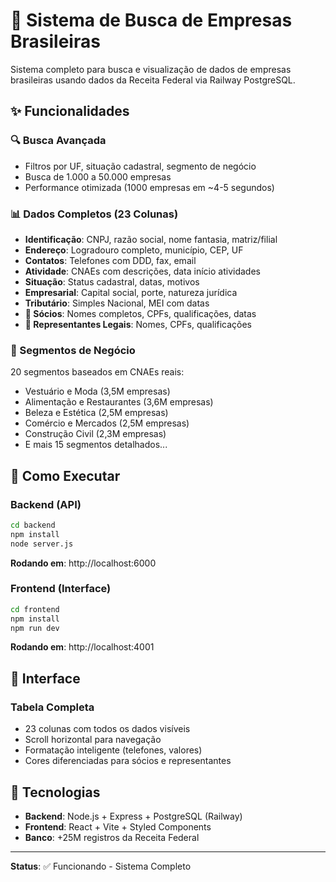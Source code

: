 # 🏢 Sistema de Busca de Empresas Brasileiras

Sistema completo para busca e visualização de dados de empresas brasileiras usando dados da Receita Federal via Railway PostgreSQL.

## ✨ Funcionalidades

### 🔍 Busca Avançada
- Filtros por UF, situação cadastral, segmento de negócio
- Busca de 1.000 a 50.000 empresas
- Performance otimizada (1000 empresas em ~4-5 segundos)

### 📊 Dados Completos (23 Colunas)
- **Identificação**: CNPJ, razão social, nome fantasia, matriz/filial
- **Endereço**: Logradouro completo, município, CEP, UF
- **Contatos**: Telefones com DDD, fax, email
- **Atividade**: CNAEs com descrições, data início atividades
- **Situação**: Status cadastral, datas, motivos
- **Empresarial**: Capital social, porte, natureza jurídica
- **Tributário**: Simples Nacional, MEI com datas
- **👥 Sócios**: Nomes completos, CPFs, qualificações, datas
- **👤 Representantes Legais**: Nomes, CPFs, qualificações

### 🎯 Segmentos de Negócio
20 segmentos baseados em CNAEs reais:
- Vestuário e Moda (3,5M empresas)
- Alimentação e Restaurantes (3,6M empresas)
- Beleza e Estética (2,5M empresas)
- Comércio e Mercados (2,5M empresas)
- Construção Civil (2,3M empresas)
- E mais 15 segmentos detalhados...

## 🚀 Como Executar

### Backend (API)
```bash
cd backend
npm install
node server.js
```
**Rodando em**: http://localhost:6000

### Frontend (Interface)
```bash
cd frontend
npm install
npm run dev
```
**Rodando em**: http://localhost:4001

## 🎨 Interface

### Tabela Completa
- 23 colunas com todos os dados visíveis
- Scroll horizontal para navegação
- Formatação inteligente (telefones, valores)
- Cores diferenciadas para sócios e representantes

## 🔧 Tecnologias

- **Backend**: Node.js + Express + PostgreSQL (Railway)
- **Frontend**: React + Vite + Styled Components
- **Banco**: +25M registros da Receita Federal

---

**Status**: ✅ Funcionando - Sistema Completo
